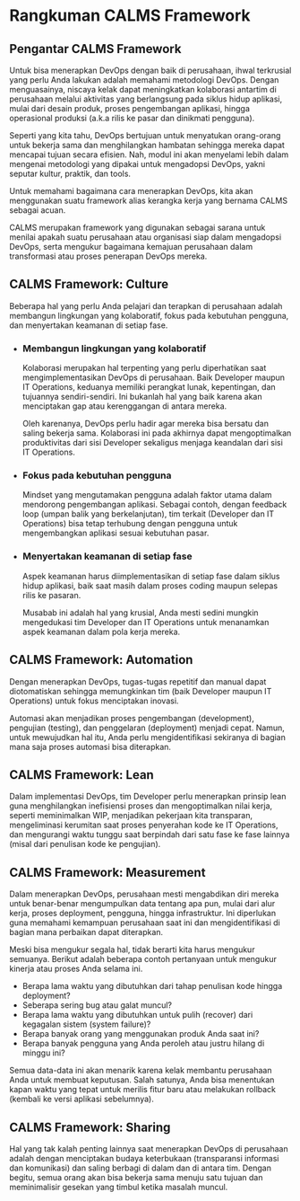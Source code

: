 # Rangkuman CALMS Framework


## Pengantar CALMS Framework
Untuk bisa menerapkan DevOps dengan baik di perusahaan, ihwal terkrusial yang perlu Anda lakukan adalah memahami metodologi DevOps. Dengan menguasainya, niscaya kelak dapat meningkatkan kolaborasi antartim di perusahaan melalui aktivitas yang berlangsung pada siklus hidup aplikasi, mulai dari desain produk, proses pengembangan aplikasi, hingga operasional produksi (a.k.a rilis ke pasar dan dinikmati pengguna).

Seperti yang kita tahu, DevOps bertujuan untuk menyatukan orang-orang untuk bekerja sama dan menghilangkan hambatan sehingga mereka dapat mencapai tujuan secara efisien. Nah, modul ini akan menyelami lebih dalam mengenai metodologi yang dipakai untuk mengadopsi DevOps, yakni seputar kultur, praktik, dan tools.

Untuk memahami bagaimana cara menerapkan DevOps, kita akan menggunakan suatu framework alias kerangka kerja yang bernama CALMS sebagai acuan.

CALMS merupakan framework yang digunakan sebagai sarana untuk menilai apakah suatu perusahaan atau organisasi siap dalam mengadopsi DevOps, serta mengukur bagaimana kemajuan perusahaan dalam transformasi atau proses penerapan DevOps mereka.



## CALMS Framework: Culture
Beberapa hal yang perlu Anda pelajari dan terapkan di perusahaan adalah membangun lingkungan yang kolaboratif, fokus pada kebutuhan pengguna, dan menyertakan keamanan di setiap fase.

- ### Membangun lingkungan yang kolaboratif
    Kolaborasi merupakan hal terpenting yang perlu diperhatikan saat mengimplementasikan DevOps di perusahaan. Baik Developer maupun IT Operations, keduanya memiliki perangkat lunak, kepentingan, dan tujuannya sendiri-sendiri. Ini bukanlah hal yang baik karena akan menciptakan gap atau kerenggangan di antara mereka.

    Oleh karenanya, DevOps perlu hadir agar mereka bisa bersatu dan saling bekerja sama. Kolaborasi ini pada akhirnya dapat mengoptimalkan produktivitas dari sisi Developer sekaligus menjaga keandalan dari sisi IT Operations.


- ### Fokus pada kebutuhan pengguna
    Mindset yang mengutamakan pengguna adalah faktor utama dalam mendorong pengembangan aplikasi. Sebagai contoh, dengan feedback loop (umpan balik yang berkelanjutan), tim terkait (Developer dan IT Operations) bisa tetap terhubung dengan pengguna untuk mengembangkan aplikasi sesuai kebutuhan pasar.


- ### Menyertakan keamanan di setiap fase
    Aspek keamanan harus diimplementasikan di setiap fase dalam siklus hidup aplikasi, baik saat masih dalam proses coding maupun selepas rilis ke pasaran.

    Musabab ini adalah hal yang krusial, Anda mesti sedini mungkin mengedukasi tim Developer dan IT Operations untuk menanamkan aspek keamanan dalam pola kerja mereka.



## CALMS Framework: Automation
Dengan menerapkan DevOps, tugas-tugas repetitif dan manual dapat diotomatiskan sehingga memungkinkan tim (baik Developer maupun IT Operations) untuk fokus menciptakan inovasi.

Automasi akan menjadikan proses pengembangan (development), pengujian (testing), dan penggelaran (deployment) menjadi cepat. Namun, untuk mewujudkan hal itu, Anda perlu mengidentifikasi sekiranya di bagian mana saja proses automasi bisa diterapkan.



## CALMS Framework: Lean
Dalam implementasi DevOps, tim Developer perlu menerapkan prinsip lean guna menghilangkan inefisiensi proses dan mengoptimalkan nilai kerja, seperti meminimalkan WIP, menjadikan pekerjaan kita transparan, mengeliminasi kerumitan saat proses penyerahan kode ke IT Operations, dan mengurangi waktu tunggu saat berpindah dari satu fase ke fase lainnya (misal dari penulisan kode ke pengujian).



## CALMS Framework: Measurement
Dalam menerapkan DevOps, perusahaan mesti mengabdikan diri mereka untuk benar-benar mengumpulkan data tentang apa pun, mulai dari alur kerja, proses deployment, pengguna, hingga infrastruktur. Ini diperlukan guna memahami kemampuan perusahaan saat ini dan mengidentifikasi di bagian mana perbaikan dapat diterapkan.

Meski bisa mengukur segala hal, tidak berarti kita harus mengukur semuanya. Berikut adalah beberapa contoh pertanyaan untuk mengukur kinerja atau proses Anda selama ini.

- Berapa lama waktu yang dibutuhkan dari tahap penulisan kode hingga deployment?
- Seberapa sering bug atau galat muncul?
- Berapa lama waktu yang dibutuhkan untuk pulih (recover) dari kegagalan sistem (system failure)?
- Berapa banyak orang yang menggunakan produk Anda saat ini?
- Berapa banyak pengguna yang Anda peroleh atau justru hilang di minggu ini?

Semua data-data ini akan menarik karena kelak membantu perusahaan Anda untuk membuat keputusan. Salah satunya, Anda bisa menentukan kapan waktu yang tepat untuk merilis fitur baru atau melakukan rollback (kembali ke versi aplikasi sebelumnya).



## CALMS Framework: Sharing
Hal yang tak kalah penting lainnya saat menerapkan DevOps di perusahaan adalah dengan menciptakan budaya keterbukaan (transparansi informasi dan komunikasi) dan saling berbagi di dalam dan di antara tim. Dengan begitu, semua orang akan bisa bekerja sama menuju satu tujuan dan meminimalisir gesekan yang timbul ketika masalah muncul.